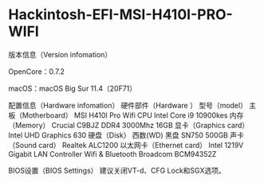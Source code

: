 # Hackintosh-EFI-MSI-H410I-PRO-WIFI

版本信息（Version infomation）

OpenCore：0.7.2

macOS：macOS Big Sur 11.4（20F71）

配置信息（Hardware infomation）
硬件部件（Hardware ）	型号（model）
主板（Motherboard）	MSI H410I Pro Wifi
CPU	Intel Core i9 10900kes
内存（Memory）	Crucial C9BJZ DDR4 3000Mhz 16GB
显卡（Graphics card）	Intel UHD Graphics 630
硬盘（Disk）	西数(WD) 黑盘 SN750 500GB
声卡（Sound card）	Realtek ALC1200
以太网卡（Ethernet card）	Intel 1219V Gigabit LAN Controller
Wifi & Bluetooth	Broadcom BCM94352Z

BIOS设置（BIOS Settings）
建议关闭VT-d、CFG Lock和SGX选项。
